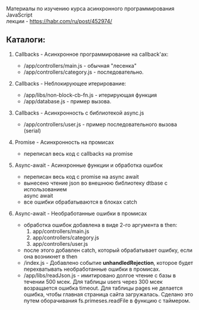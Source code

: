 Материалы по изучению курса асинхронного программирования JavaScript    
лекции - https://habr.com/ru/post/452974/  

## Каталоги:  
  1. Callbacks -  Асинхронное программирование на callback'ах:  
     * /app/controllers/main.js - обычная "лесенка"  
     * /app/controllers/category.js - последовательно.  

  2. Callbacks -  Неблокирующее итерирование:  
     * /app/libs/non-block-cb-fn.js - итерирующая функция  
     * /app/database.js - пример вызова.    

  3. Callbacks - Асинхронность с библиотекой async.js  
     * /app/controllers/user.js - пример последовательного вызова (serial)  

  4. Promise - Асинхронность на промисах
     * переписал весь код с callbacks на promise

  5. Async-await - Асинхронные функции и обработка ошибок
     * переписан весь код с promise на async await
     * вынесено чтение json во внешнюю библиотеку dtbase с использованием  
       async await
     * все ошибки обрабатываются в блоках catch

  6. Async-await - Необработанные ошибки в промисах
     * обработка ошибок добавлена в виде 2-го аргумента в then:
       1. app/controllers/main.js
       2. app/controllers/category.js
       3. app/controllers/user.js
     * после этого добавлен catch, который обрабатывает ошибку, если она
       возникнет в then
     * /index.js - Добавлено событие **unhandledRejection**, которое будет
        перехватывать необработанные ошибки в промисах.
     * /app/libs/readJson.js  - имитировано долгое чтение с базы в течении
        500 мсек. Для таблицы users через 300 мсек возращается ошибка
        timeout. Для таблицы pages не делается ошибка, чтобы  главная страница
        сайта загружалась. Сделано это путем оборачивания fs.primeses.readFile
        в функцию с таймером. 
